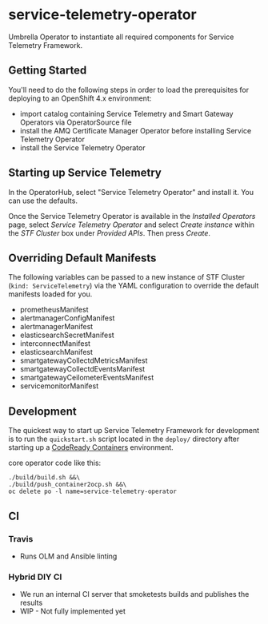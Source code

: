 # service-telemetry-operator

Umbrella Operator to instantiate all required components for Service Telemetry
Framework.

## Getting Started

You'll need to do the following steps in order to load the prerequisites for
deploying to an OpenShift 4.x environment:

* import catalog containing Service Telemetry and Smart Gateway Operators via
  OperatorSource file
* install the AMQ Certificate Manager Operator before installing Service
  Telemetry Operator
* install the Service Telemetry Operator

## Starting up Service Telemetry

In the OperatorHub, select "Service Telemetry Operator" and install it. You can
use the defaults.

Once the Service Telemetry Operator is available in the _Installed Operators_
page, select _Service Telemetry Operator_ and select _Create instance_ within
the _STF Cluster_ box under _Provided APIs_. Then press _Create_.

## Overriding Default Manifests

The following variables can be passed to a new instance of STF Cluster (`kind:
ServiceTelemetry`) via the YAML configuration to override the default manifests
loaded for you.

* prometheusManifest
* alertmanagerConfigManifest
* alertmanagerManifest
* elasticsearchSecretManifest
* interconnectManifest
* elasticsearchManifest
* smartgatewayCollectdMetricsManifest
* smartgatewayCollectdEventsManifest
* smartgatewayCeilometerEventsManifest
* servicemonitorManifest

## Development

The quickest way to start up Service Telemetry Framework for development is to
run the `quickstart.sh` script located in the `deploy/` directory after starting
up a [CodeReady Containers](https://github.com/code-ready/crc) environment.

core operator code like this:

```shell
./build/build.sh &&\
./build/push_container2ocp.sh &&\
oc delete po -l name=service-telemetry-operator
```

## CI

### Travis

* Runs OLM and Ansible linting

### Hybrid DIY CI

* We run an internal CI server that smoketests builds and publishes the results
* WIP - Not fully implemented yet
